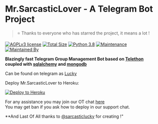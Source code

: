 # Mr.SarcasticLover - A Telegram Bot Project

> ⭐️ Thanks to everyone who has starred the project, it means a lot !


[![AGPLv3 license](https://img.shields.io/badge/License-AGPL–3.0-red.svg)](https://www.gnu.org/licenses/agpl-3.0.en.html)
[![Total Size](https://github-Size-badge.herokuapp.com/MunnaBhai-01/MissJuliaRobot.svg)](https://github.com/MissJuliaRobot/MissJuliaRobot)
[![Python 3.8](https://img.shields.io/badge/Python->=3.8.3-blue.svg)](https://www.python.org/downloads/release/python-383/)
[![Maintenance](https://img.shields.io/badge/Maintained-yes-yellow.svg)](https://github.com/MunnaBhai-01/MissJuliaRobot)
[![Maintained By](https://img.shields.io/badge/Maintained-By-green.svg)](https://t.me/SarcasticLucky)

**Blazingly fast Telegram Group Management Bot based on [Telethon](https://github.com/LonamiWebs/Telethon) coupled with [sqlalchemy](https://github.com/sqlalchemy/sqlalchemy) and [mongodb](https://github.com/mongodb/mongo)**

Can be found on telegram as [Lucky](https://t.me/MrSarcasticLoverBot)

Deploy Mr.SarcasticLover to Heroku:

<p align="left"><a href="https://heroku.com/deploy?template=https://github.com/MissJuliaRobot/MissJuliaRobot/tree/master"> <img src="https://www.herokucdn.com/deploy/button.svg" alt="Deploy to Heroku" /></a></p>

For any assistance you may join our OT chat [here](https://t.me/MrSarcasticLoverOT)<br />
You may get ban if you ask how to deploy in our support chat.




**And Last Of All thanks to [@sarcasticlucky](http://t.me/SarcasticLucky) for creating !"
